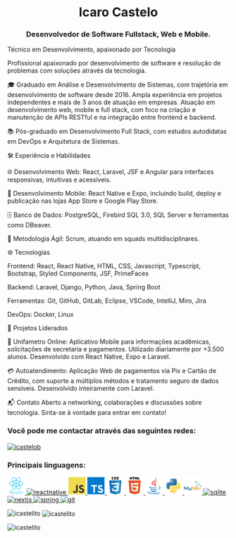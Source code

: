 <h1 align="center">Icaro Castelo</h1>
<h3 align="center">Desenvolvedor de Software Fullstack, Web e Mobile.</h3>
 Técnico em Desenvolvimento, apaixonado por Tecnologia

Profissional apaixonado por desenvolvimento de software e resolução de problemas com soluções através da tecnologia.

🎓 Graduado em Análise e Desenvolvimento de Sistemas, com trajetória em desenvolvimento de software desde 2016. Ampla experiência em projetos independentes e mais de 3 anos de atuação em empresas. Atuação em desenvolvimento web, mobile e full stack, com foco na criação e manutenção de APIs RESTful e na integração entre frontend e backend.

📚 Pós-graduado em Desenvolvimento Full Stack, com estudos autodidatas em DevOps e Arquitetura de Sistemas.

🛠️ Experiência e Habilidades

🌐 Desenvolvimento Web: React, Laravel, JSF e Angular para interfaces responsivas, intuitivas e acessíveis.

📱 Desenvolvimento Mobile: React Native e Expo, incluindo build, deploy e publicação nas lojas App Store e Google Play Store.

🗄️ Banco de Dados: PostgreSQL, Firebird SQL 3.0, SQL Server e ferramentas como DBeaver.

🔄 Metodologia Ágil: Scrum, atuando em squads multidisciplinares.

⚙️ Tecnologias

Frontend: React, React Native, HTML, CSS, Javascript, Typescript, Bootstrap, Styled Components, JSF, PrimeFaces

Backend: Laravel, Django, Python, Java, Spring Boot

Ferramentas: Git, GitHub, GitLab, Eclipse, VSCode, IntelliJ, Miro, Jira

DevOps: Docker, Linux

🚀 Projetos Liderados

📱 Unifametro Online: Aplicativo Mobile para informações acadêmicas, solicitações de secretaria e pagamentos. Utilizado diariamente por +3.500 alunos. Desenvolvido com React Native, Expo e Laravel.

💳 Autoatendimento: Aplicação Web de pagamentos via Pix e Cartão de Crédito, com suporte a múltiplos métodos e tratamento seguro de dados sensíveis. Desenvolvido inteiramente com Laravel.

📬 Contato
Aberto a networking, colaborações e discussões sobre tecnologia. Sinta-se à vontade para entrar em contato!


<h3 align="left">Você pode me contactar através das seguintes redes:</h3>
<p align="left">
<a href="https://linkedin.com/in/icastelob" target="blank"><img align="center" src="https://raw.githubusercontent.com/rahuldkjain/github-profile-readme-generator/master/src/images/icons/Social/linked-in-alt.svg" alt="icastelob" height="30" width="40" /></a>

</p>

<h3 align="left">Principais linguagens:</h3>
<p align="left">
        <a href="https://reactjs.org/" target="_blank" rel="noreferrer">
            <img src="https://raw.githubusercontent.com/devicons/devicon/master/icons/react/react-original-wordmark.svg" alt="react" width="40" height="40" />
        </a>
        <a href="https://reactnative.dev/" target="_blank" rel="noreferrer">
                <img src="https://reactnative.dev/img/header_logo.svg" alt="reactnative" width="40" height="40" />
        </a>
        <a href="https://developer.mozilla.org/en-US/docs/Web/JavaScript" target="_blank" rel="noreferrer">
                <img src="https://raw.githubusercontent.com/devicons/devicon/master/icons/javascript/javascript-original.svg" alt="javascript" width="40" height="40" />
        </a>
                <a href="https://www.typescriptlang.org/" target="_blank" rel="noreferrer">
            <img src="https://raw.githubusercontent.com/devicons/devicon/master/icons/typescript/typescript-original.svg" alt="typescript" width="40" height="40" />
        </a>
        <a href="https://www.w3schools.com/css/" target="_blank" rel="noreferrer">
            <img src="https://raw.githubusercontent.com/devicons/devicon/master/icons/css3/css3-original-wordmark.svg" alt="css3" width="40" height="40" />
        </a>
        <a href="https://www.w3.org/html/" target="_blank" rel="noreferrer">
                <img src="https://raw.githubusercontent.com/devicons/devicon/master/icons/html5/html5-original-wordmark.svg" alt="html5" width="40" height="40" />
        </a>
        <a href="https://www.java.com" target="_blank" rel="noreferrer">
                <img src="https://raw.githubusercontent.com/devicons/devicon/master/icons/java/java-original.svg" alt="java" width="40" height="40" />
        </a>
        <a href="https://www.python.org" target="_blank" rel="noreferrer">
                <img src="https://raw.githubusercontent.com/devicons/devicon/master/icons/python/python-original.svg" alt="python" width="40" height="40" />
        </a>
        <a href="https://www.mysql.com/" target="_blank" rel="noreferrer">
                <img src="https://raw.githubusercontent.com/devicons/devicon/master/icons/mysql/mysql-original-wordmark.svg" alt="mysql" width="40" height="40" />
        </a>
        <a href="https://www.sqlite.org/" target="_blank" rel="noreferrer">
                <img src="https://www.vectorlogo.zone/logos/sqlite/sqlite-icon.svg" alt="sqlite" width="40" height="40" />
        </a>
        <a href="https://nextjs.org/" target="_blank" rel="noreferrer">
                <img src="https://cdn.worldvectorlogo.com/logos/nextjs-2.svg" alt="nextjs" width="40" height="40" />
        </a>
        <a href="https://spring.io/" target="_blank" rel="noreferrer">
                <img src="https://www.vectorlogo.zone/logos/springio/springio-icon.svg" alt="spring" width="40" height="40" />
        </a>
        <a href="https://git-scm.com/" target="_blank" rel="noreferrer">
            <img src="https://www.vectorlogo.zone/logos/git-scm/git-scm-icon.svg" alt="git" width="40" height="40" />
        </a>
    </p>
    
    
<p><img align="left" src="https://github-readme-stats.vercel.app/api/top-langs?username=icastelito&show_icons=true&theme=tokyonight&locale=pt-br&layout=compact" alt="icastelito" /></p>

<p>&nbsp;<img align="center" src="https://github-readme-stats.vercel.app/api?username=icastelito&show_icons=true&theme=tokyonight&locale=pt-br" alt="icastelito" /></p>

<p align="left"> <img src="https://komarev.com/ghpvc/?username=icastelito&label=Profile%20views&color=610eb4&style=flat" alt="icastelito" /> </p>

